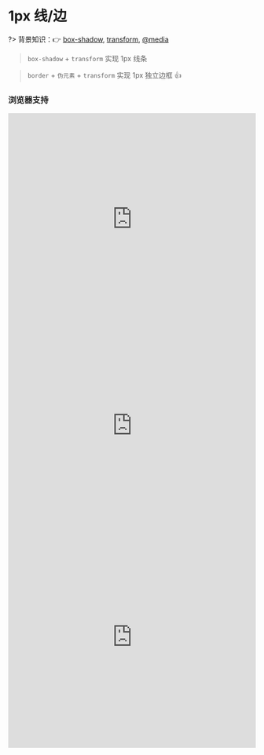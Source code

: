 
# 1px 线/边

?> 背景知识：:point_right: [box-shadow](https://developer.mozilla.org/zh-CN/docs/Web/CSS/box-shadow), [transform](https://developer.mozilla.org/zh-CN/docs/Web/CSS/transform), [@media](https://developer.mozilla.org/zh-CN/docs/Web/CSS/@media)

> `box-shadow` + `transform` 实现 1px 线条

<vuep template="#one-pixel-line"></vuep>

<script v-pre type="text/x-template" id="one-pixel-line">
<style>
  main {
    width: 100%;
    padding: 52px 29px;
    display: flex;
    justify-content: center;
  }
  span.one-pixel-line {
    width: 229px;
    position: relative;
  }
  span.one-pixel-line::after {
    content: '';
    width: 229px;
    position: absolute;
    bottom: 0; left: 0;
    box-shadow: 0 0 0 1px #b4a078;
    transform-origin: 0 bottom;
    transform: scaleY(.5) translateZ(0);
  }
  @media (min-resolution: 2dppx) {
    span.one-pixel-line.shadow::after {
      box-shadow: 0 0 0 .5px #b4a078;
    }
  }
  @media (min-resolution: 3dppx) {
    span.one-pixel-line.shadow::after {
      box-shadow: 0 0 0 .333333px #b4a078;
    }
  }
</style>
<template>
  <main class="main">
    <span class="one-pixel-line shadow"></span>
  </main>
</template>
<script>
</script>
</script>

> `border` + `伪元素` + `transform` 实现 1px 独立边框 :thumbsup:

<vuep template="#one-pixel-line-border"></vuep>

<script v-pre type="text/x-template" id="one-pixel-line-border">
<style>
  main {
    width: 100%;
    padding: 52px 29px;
    display: flex;
    justify-content: center;
  }
  span.one-pixel-line {
    display: block;
    width: 229px; height: 229px;
    position: relative;
  }
  span.one-pixel-line.right,
  span.one-pixel-line.bottom,
  span.one-pixel-line.left {
    margin-left: -229px;
  }
  span.one-pixel-line::before,
  span.one-pixel-line::after {
    content: "";
    display: block;
    position: absolute;
    transform-origin: 0 0;
  }
  /* top line */
  span.one-pixel-line.top::before {
    width: 100%;
    top: 0; left: 0;
    border-top: 1px solid #b4a078;
    transform-origin: 0 top;
  }
  @media (min-resolution: 2dppx) {
    span.one-pixel-line.top::before {
      width: 200%;
      transform: scale(.5) translateZ(0);
    }
  }
  @media (min-resolution: 3dppx) {
    span.one-pixel-line.top::before {
      width: 300%;
      transform: scale(.333333) translateZ(0);
    }
  }
  /* right line */
  span.one-pixel-line.right::after {
    height: 100%;
    top: 0; right: 0;
    border-right: 1px solid #b4a078;
    transform-origin: right 0;
  }
  @media (min-resolution: 2dppx) {
    span.one-pixel-line.right::after {
      height: 200%;
      transform: scale(.5) translateZ(0);
    }
  }
  @media (min-resolution: 3dppx) {
    span.one-pixel-line.right::after {
      height: 300%;
      transform: scale(.333333) translateZ(0);
    }
  }
  /* bottom line */
  span.one-pixel-line.bottom::after {
    width: 100%;
    bottom: 0; left: 0;
    border-bottom: 1px solid #b4a078;
    transform-origin: 0 bottom;
  }
  @media (min-resolution: 2dppx) {
    span.one-pixel-line.bottom::after {
      width: 200%;
      transform: scale(.5) translateZ(0);
    }
  }
  @media (min-resolution: 3dppx) {
    span.one-pixel-line.bottom::after {
      width: 300%;
      transform: scale(.333333) translateZ(0);
    }
  }
  /* left line */
  span.one-pixel-line.left::before {
    height: 100%;
    top: 0; left: 0;
    border-left: 1px solid #b4a078;
    transform-origin: 0 left;
  }
  @media (min-resolution: 2dppx) {
    span.one-pixel-line.left::before {s
      height: 200%;
      transform: scale(.5) translateZ(0);
    }
  }
  @media (min-resolution: 3dppx) {
    span.one-pixel-line.left::before {
      height: 300%;
      transform: scale(.333333) translateZ(0);
    }
  }
</style>
<template>
  <main class="main">
    <span class="one-pixel-line top"></span>
    <span class="one-pixel-line right"></span>
    <span class="one-pixel-line bottom"></span>
    <span class="one-pixel-line left"></span>
  </main>
</template>
<script>
</script>
</script>

### 浏览器支持

<iframe
  width="100%"
  height="432px"
  frameborder="0"
  src="https://caniuse.bitsofco.de/embed/index.html?feat=css-media-resolution&amp;periods=future_1,current,past_1,past_2,past_3&amp;accessible-colours=false">
</iframe>

<iframe
  width="100%"
  height="409px"
  frameborder="0"
  src="https://caniuse.bitsofco.de/embed/index.html?feat=css-boxshadow&amp;periods=future_1,current,past_1,past_2,past_3&amp;accessible-colours=false">
</iframe>

<iframe
  width="100%"
  height="453px"
  frameborder="0"
  src="https://caniuse.bitsofco.de/embed/index.html?feat=transforms3d&amp;periods=future_1,current,past_1,past_2,past_3&amp;accessible-colours=false">
</iframe>
